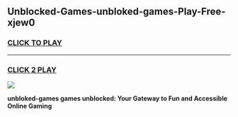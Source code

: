 
## Unblocked-Games-unbloked-games-Play-Free-xjew0
<h3>
<a href="https://premium76.site?title=unbloked-games&ref=15A">CLICK TO PLAY</a></h3>
<hr>

<h3>
<a href="https://premium76.site?title=unbloked-games&ref=15A">CLICK 2 PLAY</a>
  
</h3>

<a href="https://premium76.site?title=unbloked-games&ref=15A"><img src="https://clearcache.store/games.png"></a>


**unbloked-games games unblocked: Your Gateway to Fun and Accessible Online Gaming**
